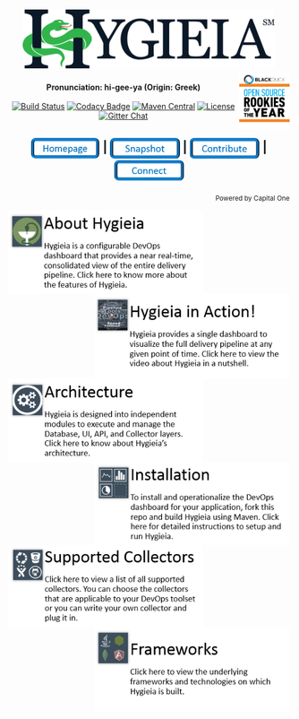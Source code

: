 <h1 align="center"><img width="450" src="/images/hygieia_b.png"> <a href="https://www.blackducksoftware.com/2015-open-source-rookies"><img width="90" align="right" align="top" src="/images/Rookies_Award_Badge.png"></a></h1>

<div align="center">
  <strong>Pronunciation: hi-gee-ya (Origin: Greek)</strong>
</div>
<!--<div align="center"> 
  A single, configurable, easy-to-use dashboard to visualize near real-time status of the entire delivery pipeline.
</div> -->

<br />

<div align="center">
  <!-- Build Status -->
  <a href="https://travis-ci.org/capitalone/Hygieia.svg?branch=master"><img src="https://travis-ci.org/capitalone/Hygieia.svg?branch=master" alt="Build Status"/></a>
  <!-- Codacy Badge -->
  <a href="https://www.codacy.com/app/amit-mawkin/Hygieia"><img src="https://api.codacy.com/project/badge/grade/de1a2a557f8e458e9a959be8c2e7fcba"
      alt="Codacy Badge"/></a>
  <!-- Maven Central -->
  <a href="http://search.maven.org/#search%7Cga%7C1%7Ccapitalone"><img src="https://img.shields.io/maven-central/v/com.capitalone.dashboard/Hygieia.svg" alt="Maven Central"/></a>
  <!-- License -->
  <a href="https://www.apache.org/licenses/LICENSE-2.0"><img src="https://img.shields.io/badge/license-Apache%202-blue.svg"
      alt="License"/></a>
  <!-- Gitter Chat -->
  <a href="https://gitter.im/capitalone/Hygieia?utm_source=badge&utm_medium=badge&utm_campaign=pr-badge&utm_content=badge"><img src="https://badges.gitter.im/Join%20Chat.svg" alt="Gitter Chat"/></a>
</div>

<div align="center">
  <h2>
    <a href="http://www.capitalone.io/Hygieia/getting_started.html"><img src="./images/Homepage.PNG" alt="Homepage" width="125" align="center"></a>
    <span>|</span>
    <!--<a href="#">
      Setup Hygieia
    </a>
    <span> | </span> -->
    <a href="#"><img src="./images/Snapshot.PNG" alt="Snapshot" width="125" align="center"></a>
    <span>|</span>
    <a href="#"><img src="./images/Contribute.PNG" alt="Contribute" width="125" align="center"></a>
    <span>|</span>
    <a href="http://www.capitalone.io/Hygieia/contact.html"><img src="./images/Connect.PNG" alt="Connect" width="125" align="center"></a>
  </h2>
</div>

<div align="right">
  <sub>Powered by Capital One
  <a href="#">
  </a>
</div>

<!--<ul id="services-list">
<li>
  <a href="https://www.google.com" class="image">
    <img src="http://cdn3.iconfinder.com/data/icons/free-social-icons/67/facebook_square-24.png" />
  </a>
  <div class="content">
    <h3>Header</h3>
    <p>text goes here</p>
  </div>
</li>
<li>
  <a href="https://www.google.com" class="image">
    <img src="http://cdn1.iconfinder.com/data/icons/socialmediaicons_v120/24/facebook.png" />
  </a>
  <div class="content">
  <h3>Header</h3>
  <p>text goes here</p>
  </div>
</li>
</ul>-->

 <a href="http://www.capitalone.io/Hygieia/getting_started.html"><img src="/newimages/AboutHygieia.PNG" alt="About Icon" align="left" width="350"/></a>
 <a href="http://www.capitalone.io/Hygieia/getting_started.html"><img src="/newimages/Video.PNG" alt="About Icon" align="right" width="350"/></a>


 <a href="http://www.capitalone.io/Hygieia/getting_started.html"><img src="/newimages/Architecture.PNG" alt="About Icon" align="left" width="350"/></a>
  <a href="http://www.capitalone.io/Hygieia/getting_started.html"><img src="/newimages/Installation.PNG" alt="About Icon" align="right" width="350"/></a>

<a href="http://www.capitalone.io/Hygieia/getting_started.html"><img src="/newimages/Collectors.PNG" alt="About Icon" align="left" width="350"/></a>
 <a href="http://www.capitalone.io/Hygieia/getting_started.html"><img src="/newimages/Framework.PNG" alt="About Icon" align="right" width="350"/></a>
